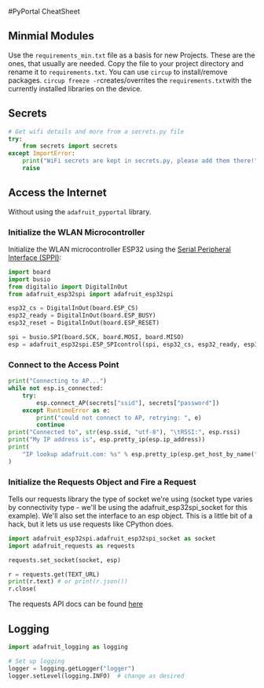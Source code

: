 #PyPortal CheatSheet

## Minmial Modules

Use the `requirements_min.txt` file as a basis for new Projects. These are the ones, that usually are needed. Copy the file to your project directory and rename it to `requirements.txt`. You can use `circup` to install/remove packages. `circup freeze -r`creates/overrites the `requirements.txt`with the currently installed libraries on the device.

## Secrets

```Python
# Get wifi details and more from a secrets.py file
try:
    from secrets import secrets
except ImportError:
    print("WiFi secrets are kept in secrets.py, please add them there!")
    raise
```

## Access the Internet

Without using the `adafruit_pyportal` library.

### Initialize the WLAN Microcontroller

Initialize the WLAN microcontroller ESP32 using the [Serial Peripheral Interface (SPPI)](https://de.wikipedia.org/wiki/Serial_Peripheral_Interface):

```Python
import board
import busio
from digitalio import DigitalInOut
from adafruit_esp32spi import adafruit_esp32spi

esp32_cs = DigitalInOut(board.ESP_CS)
esp32_ready = DigitalInOut(board.ESP_BUSY)
esp32_reset = DigitalInOut(board.ESP_RESET)

spi = busio.SPI(board.SCK, board.MOSI, board.MISO)
esp = adafruit_esp32spi.ESP_SPIcontrol(spi, esp32_cs, esp32_ready, esp32_reset)
```

### Connect to the Access Point

```Python
print("Connecting to AP...")
while not esp.is_connected:
    try:
        esp.connect_AP(secrets["ssid"], secrets["password"])
    except RuntimeError as e:
        print("could not connect to AP, retrying: ", e)
        continue
print("Connected to", str(esp.ssid, "utf-8"), "\tRSSI:", esp.rssi)
print("My IP address is", esp.pretty_ip(esp.ip_address))
print(
    "IP lookup adafruit.com: %s" % esp.pretty_ip(esp.get_host_by_name("adafruit.com"))
)
```

### Initialize the Requests Object and Fire a Request

Tells our requests library the type of socket we're using (socket type varies by connectivity type - we'll be using the adafruit_esp32spi_socket for this example). We'll also set the interface to an esp object. This is a little bit of a hack, but it lets us use requests like CPython does.

```Python
import adafruit_esp32spi.adafruit_esp32spi_socket as socket
import adafruit_requests as requests

requests.set_socket(socket, esp)

r = requests.get(TEXT_URL)
print(r.text) # or print(r.json())
r.close(
```

The requests API docs can be found [here](https://adafruit-circuitpython-requests.readthedocs.io/en/latest/api.html)

## Logging

```Python
import adafruit_logging as logging

# Set up logging
logger = logging.getLogger("logger")
logger.setLevel(logging.INFO)  # change as desired
```
